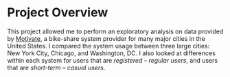 # Project Overview

This project allowed me to perform an exploratory analysis on data provided by [Motivate](https://www.motivateco.com/), a bike-share system provider for many major cities in the United States. I compared the system usage between three large cities: New York City, Chicago, and Washington, DC. I also looked at differences within each system for users that are _registered – regular users_, and users that are _short-term – casual users_.
